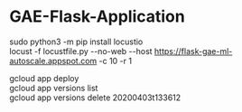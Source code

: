 # GAE-Flask-Application

sudo python3 -m pip install locustio  
locust -f locustfile.py --no-web --host https://flask-gae-ml-autoscale.appspot.com -c 10 -r 1   


gcloud app deploy  
gcloud app versions list  
gcloud app versions delete 20200403t133612  
